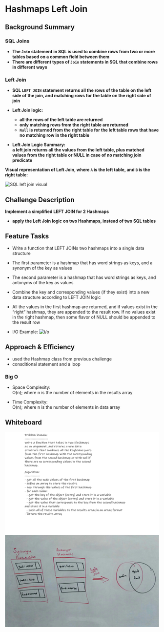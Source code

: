 # Hashmaps Left Join

## Background Summary

### SQL Joins
- **The `Join` statement in SQL is used to combine rows from two or more tables based on a common field between them**
- **There are different types of `Join` statements in SQL that combine rows in different ways**

### Left Join
- **SQL `LEFT JOIN` statement returns all the rows of the table on the left side of the join, and matching rows for the table on the right side of join**

- **Left Join logic:**
  - **all the rows of the left table are returned**
  - **only matching rows from the right table are returned**
  - **`Null` is returned from the right table for the left table rows that have no matching row in the right table**

- **Left Join Logic Summary:**   
    **a left join returns all the values from the left table, plus matched values from the right table or NULL in case of no matching join predicate**

**Visual representation of Left Join, where `A` is the left table, and `B` is the right table:**  

![SQL left join visual](https://lh5.googleusercontent.com/9VB4nUZCUr8abheRGjxx43KQaePDs0W0LweLrp3tUJ8KBYEBj4edcK-hZAKvQC5eBK7lzIlb_t6vu7l4sqTg_THb95wWCrG2SCYdPn-428hOHawNXYOXy8u0Aq_-rpNrWgwakzNY)

## Challenge Description

**Implement a simplified LEFT JOIN for 2 Hashmaps**

- **apply the Left Join logic on two Hashmaps, instead of two SQL tables** 

## Feature Tasks

- Write a function that LEFT JOINs two hashmaps into a single data structure

- The first parameter is a hashmap that has word strings as keys, and a synonym of the key as values

- The second parameter is a hashmap that has word strings as keys, and antonyms of the key as values

- Combine the key and corresponding values (if they exist) into a new data structure according to LEFT JOIN logic

- All the values in the first hashmap are returned, and if values exist in the “right” hashmap, they are appended to the result row. If no values exist in the right hashmap, then some flavor of NULL should be appended to the result row

- I/O Example:
 ![i/o](https://codefellows.github.io/common_curriculum/data_structures_and_algorithms/Code_401/class-33/dsa-33-io-table.png)

## Approach & Efficiency
- used the Hashmap class from previous challenge
- consditional statement and a loop

### Big O
- Space Complexity:  
  O(n); where n is the number of elements in the results array

- Time Complexity:  
  O(n); where n is the number of elements in data array

## Whiteboard
![whiteboard](./assets/cc33.png)
![visual](./assets/cc33-visual.jpg)

